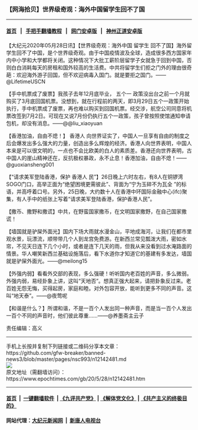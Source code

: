 ### 【网海拾贝】世界级奇观：海外中国留学生回不了国
------------------------

#### [首页](https://github.com/gfw-breaker/banned-news3/blob/master/README.md) &nbsp;&nbsp;|&nbsp;&nbsp; [手把手翻墙教程](https://github.com/gfw-breaker/guides/wiki) &nbsp;&nbsp;|&nbsp;&nbsp; [网门安卓版](https://github.com/oGate2/oGate) &nbsp;&nbsp;|&nbsp;&nbsp; [神州正道安卓版](https://github.com/SzzdOgate/update) 



<div><p>
 【大纪元2020年05月28日讯】【世界级奇观：海外中国
 <ok href="https://www.epochtimes.com/gb/tag/%E7%95%99%E5%AD%A6%E7%94%9F.html">
  留学生
 </ok>
 回不了国】海外留学生回不了中国，是个世界级奇观。由于中国疫情波及全球，造成很多西方国家年内中小学和大学都将关闭。这种情况下大批工薪阶层留学子女就急于回到中国，否则白白消耗每天的房租和国外较高的生活费。中共将留学生们拒之门外的理由很奇葩：欢迎海外游子回国，但不欢迎病毒入国门。就是要拒之国门。——@LifetimeUSCN
</p>
<p>
 【手中机票成了废票】我孩子去年12月底毕业，
 <ok href="https://www.epochtimes.com/gb/tag/%E4%BA%94%E4%B8%AA%E4%B8%80.html">
  五个一
 </ok>
 政策没出台之前一个月就购买了3月底回国机票。没想到，就在行程前的两天，即3月29日五个一政策开始执行，手中机票成了废票，再也难以购买到回国机票。经交涉，航空公司同意将机票改签到7月2日。可现在又说7月份仍执行五个一政策，孩子曾按照使馆通知申请包机，却没有消息。——@@liu_xiaoyuan
</p>
<p>
 【香港加油，自由不熄！】
 <ok href="https://www.epochtimes.com/gb/tag/%E9%A6%99%E6%B8%AF%E4%BA%BA.html">
  香港人
 </ok>
 向世界证实了，中国人一旦享有自由的制度之后会爆发出多么强大的力量，创造出多么辉煌的经济。香港人向世界表明，中国人本来是可以很文明的，一点也不会比欧美的白人的素质差。香港还向世界表明，古中国人的崖山精神还在，反抗极权暴政，永不止息！香港加油，自由不熄！——@guoxiansheng001
</p>
<p>
 【“请求美军登陆香港，保护
 <ok href="https://www.epochtimes.com/gb/tag/%E9%A6%99%E6%B8%AF%E4%BA%BA.html">
  香港人
 </ok>
 民”】26日晚上六时左右，有8人在铜锣湾SOGO门口，高举正面为“绝望困境更需彼此”、背面为“宁为玉碎不为瓦全 ”的标语，并高呼着口号。另外，25日晚，大约数十人在香港中环国际金融中心(ifc)聚集，有人手中的纸张上写着“请求美军登陆香港，保护香港人民”。
</p>
<p>
 【撒币、撒野和撒谎】中共，在野蛮国家撒币，在文明国家撒野，在自己国家撒谎！
</p>
<p>
 【墙国就是驴屎外面光】国内下场大雨就水漫金山，平地成海河，让我们在都市里观水景，玩漂流，顺带带几个人到龙宫免费游。在新西兰常见瓢泼大雨，密如水帘，不见天日连下几个小时，或者是连下几天的雨，但我从来没看到过水淹路面的情景。华人嘲笑新西兰基础设施落后，看下水道你才知道它的基建有多发达，墙国就是驴屎外面光。——@meilong15
</p>
<p>
 【外强内弱】看看外交部的表现，多么强硬！听听国内老百姓的声音，多么微弱。外强内弱，易经卦象上讲，这叫“天地否”。想真正强大起来，请把卦象反过来。老百姓无怨无悔，买得起房，家庭和睦。对外包容开放，能听到更多不同的声音。这叫“地天泰”。——@夜莺呢
</p>
<p>
 【和谐是什么？】所谓和谐，不是一百个人发出同一种声音，而是当一百个人发出一百个不同的声音时，他们彼此尊重……——@养墨斋主云子
</p>
<p>
 责任编辑：高义
</p>
</div>
<hr/>
手机上长按并复制下列链接或二维码分享本文章：<br/>
https://github.com/gfw-breaker/banned-news3/blob/master/pages/nsc993/n12142481.md <br/>
<a href='https://github.com/gfw-breaker/banned-news3/blob/master/pages/nsc993/n12142481.md'><img src='https://github.com/gfw-breaker/banned-news3/blob/master/pages/nsc993/n12142481.md.png'/></a> <br/>
原文地址（需翻墙访问）：https://www.epochtimes.com/gb/20/5/28/n12142481.htm


------------------------
#### [首页](https://github.com/gfw-breaker/banned-news3/blob/master/README.md) &nbsp;|&nbsp; [一键翻墙软件](https://github.com/gfw-breaker/nogfw/blob/master/README.md) &nbsp;| [《九评共产党》](https://github.com/gfw-breaker/9ping.md/blob/master/README.md#九评之一评共产党是什么) | [《解体党文化》](https://github.com/gfw-breaker/jtdwh.md/blob/master/README.md) | [《共产主义的终极目的》](https://github.com/gfw-breaker/gczydzjmd.md/blob/master/README.md)

#### 网站代理：[大纪元新闻网](http://167.172.10.89:10080/gb/) &nbsp;|&nbsp; [新唐人电视台](http://167.172.10.89:8808/gb/)


<img src='http://gfw-breaker.win/banned-news3/pages/nsc993/n12142481.md' width='0px' height='0px'/>